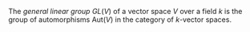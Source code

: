 The *general linear group* $GL(V)$ of a vector space $V$ over a field $k$ is the group of automorphisms $\mathrm{Aut}(V)$ in the category of $k$-vector spaces.
